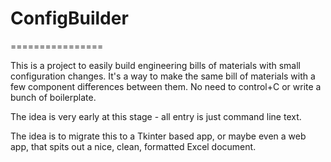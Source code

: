 # ConfigBuilder
================

This is a project to easily build engineering bills of materials with small configuration changes. 
It's a way to make the same bill of materials with a few component differences between them. No need to 
control+C or write a bunch of boilerplate.  

The idea is very early at this stage - all entry is just command line text. 

The idea is to migrate this to a Tkinter based app, or maybe even a web app, that spits out a nice, clean,
 formatted Excel document.